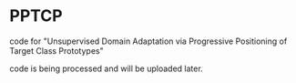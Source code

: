 # PPTCP
code for "Unsupervised Domain Adaptation via Progressive Positioning of Target Class Prototypes"

code is being processed and will be uploaded later.
